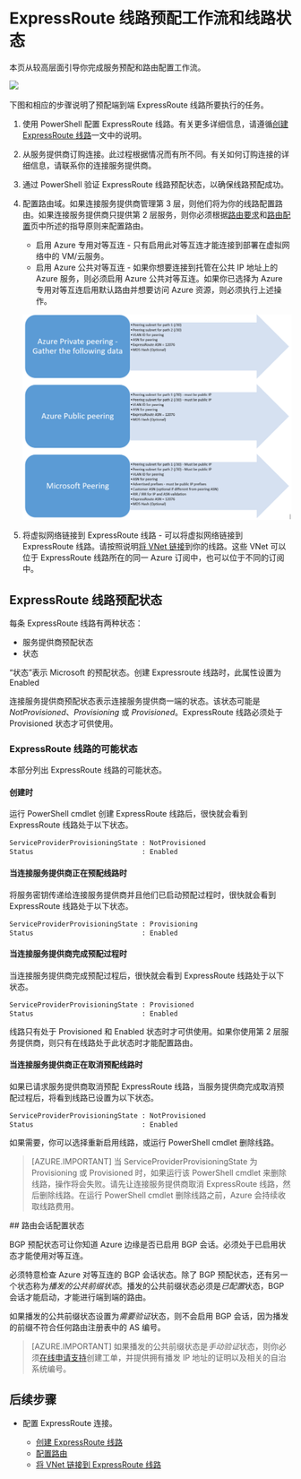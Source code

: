 <properties
   pageTitle="ExpressRoute 线路配置工作流 | Azure"
   description="本页将指导你完成配置 ExpressRoute 线路和对等互连的工作流"
   documentationCenter="na"
   services="expressroute"
   authors="cherylmc"
   manager="carmonm"
   editor="" />
<tags
   ms.service="expressroute"
   ms.devlang="na"
   ms.topic="article" 
   ms.tgt_pltfrm="na"
   ms.workload="infrastructure-services"
   ms.date="10/10/2016"
   wacn.date="01/04/2017"
   ms.author="cherylmc"/>

# ExpressRoute 线路预配工作流和线路状态
本页从较高层面引导你完成服务预配和路由配置工作流。

![](./media/expressroute-workflows/expressroute-circuit-workflow.png)

下图和相应的步骤说明了预配端到端 ExpressRoute 线路所要执行的任务。

1. 使用 PowerShell 配置 ExpressRoute 线路。有关更多详细信息，请遵循[创建 ExpressRoute 线路](/documentation/articles/expressroute-howto-circuit-classic/)一文中的说明。

2. 从服务提供商订购连接。此过程根据情况而有所不同。有关如何订购连接的详细信息，请联系你的连接服务提供商。

3. 通过 PowerShell 验证 ExpressRoute 线路预配状态，以确保线路预配成功。

4. 配置路由域。如果连接服务提供商管理第 3 层，则他们将为你的线路配置路由。如果连接服务提供商只提供第 2 层服务，则你必须根据[路由要求](/documentation/articles/expressroute-routing/)和[路由配置](/documentation/articles/expressroute-howto-routing-classic/)页中所述的指导原则来配置路由。

	-  启用 Azure 专用对等互连 - 只有启用此对等互连才能连接到部署在虚拟网络中的 VM/云服务。
	-  启用 Azure 公共对等互连 - 如果你想要连接到托管在公共 IP 地址上的 Azure 服务，则必须启用 Azure 公共对等互连。如果你已选择为 Azure 专用对等互连启用默认路由并想要访问 Azure 资源，则必须执行上述操作。

	![](./media/expressroute-workflows/routing-workflow.png)

5. 将虚拟网络链接到 ExpressRoute 线路 - 可以将虚拟网络链接到 ExpressRoute 线路。请按照说明[将 VNet 链接](/documentation/articles/expressroute-howto-linkvnet-arm/)到你的线路。这些 VNet 可以位于 ExpressRoute 线路所在的同一 Azure 订阅中，也可以位于不同的订阅中。


## <a name="expressroute-circuit-provisioning-states"></a> ExpressRoute 线路预配状态

每条 ExpressRoute 线路有两种状态：

- 服务提供商预配状态
- 状态

“状态”表示 Microsoft 的预配状态。创建 Expressroute 线路时，此属性设置为 Enabled

连接服务提供商预配状态表示连接服务提供商一端的状态。该状态可能是 *NotProvisioned*、*Provisioning* 或 *Provisioned*。ExpressRoute 线路必须处于 Provisioned 状态才可供使用。

### ExpressRoute 线路的可能状态

本部分列出 ExpressRoute 线路的可能状态。

#### 创建时

运行 PowerShell cmdlet 创建 ExpressRoute 线路后，很快就会看到 ExpressRoute 线路处于以下状态。

	ServiceProviderProvisioningState : NotProvisioned
	Status                           : Enabled


#### 当连接服务提供商正在预配线路时

将服务密钥传递给连接服务提供商并且他们已启动预配过程时，很快就会看到 ExpressRoute 线路处于以下状态。

	ServiceProviderProvisioningState : Provisioning
	Status                           : Enabled


#### 当连接服务提供商完成预配过程时

当连接服务提供商完成预配过程后，很快就会看到 ExpressRoute 线路处于以下状态。

	ServiceProviderProvisioningState : Provisioned
	Status                           : Enabled

线路只有处于 Provisioned 和 Enabled 状态时才可供使用。如果你使用第 2 层服务提供商，则只有在线路处于此状态时才能配置路由。

#### 当连接服务提供商正在取消预配线路时

如果已请求服务提供商取消预配 ExpressRoute 线路，当服务提供商完成取消预配过程后，将看到线路已设置为以下状态。


	ServiceProviderProvisioningState : NotProvisioned
	Status                           : Enabled


如果需要，你可以选择重新启用线路，或运行 PowerShell cmdlet 删除线路。

>[AZURE.IMPORTANT] 当 ServiceProviderProvisioningState 为 Provisioning 或 Provisioned 时，如果运行该 PowerShell cmdlet 来删除线路，操作将会失败。请先让连接服务提供商取消 ExpressRoute 线路，然后删除线路。在运行 PowerShell cmdlet 删除线路之前，Azure 会持续收取线路费用。


##<a name="routing-session-configuration-state"></a> 路由会话配置状态

BGP 预配状态可让你知道  Azure 边缘是否已启用 BGP 会话。必须处于已启用状态才能使用对等互连。

必须特意检查  Azure 对等互连的 BGP 会话状态。除了 BGP 预配状态，还有另一个状态称为*播发的公共前缀状态*。播发的公共前缀状态必须是*已配置*状态，BGP 会话才能启动，才能进行端到端的路由。

如果播发的公共前缀状态设置为*需要验证*状态，则不会启用 BGP 会话，因为播发的前缀不符合任何路由注册表中的 AS 编号。

>[AZURE.IMPORTANT] 如果播发的公共前缀状态是*手动验证*状态，则你必须[在线申请支持](/support/support-ticket-form/?l=zh-cn)创建工单，并提供拥有播发 IP 地址的证明以及相关的自治系统编号。

## 后续步骤

- 配置 ExpressRoute 连接。

	- [创建 ExpressRoute 线路](/documentation/articles/expressroute-howto-circuit-arm/)
	- [配置路由](/documentation/articles/expressroute-howto-routing-arm/)
	- [将 VNet 链接到 ExpressRoute 线路](/documentation/articles/expressroute-howto-linkvnet-arm/)

<!---HONumber=Mooncake_Quality_Review_1230_2016-->